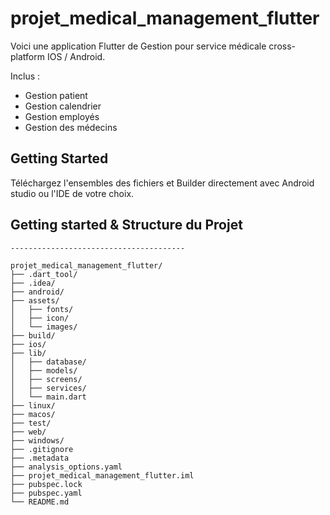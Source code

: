 # projet_medical_management_flutter

Voici une application Flutter de Gestion pour service médicale cross-platform IOS / Android.

Inclus :

- Gestion patient
- Gestion calendrier
- Gestion employés
- Gestion des médecins

## Getting Started

Téléchargez l'ensembles des fichiers et Builder directement avec Android studio ou l'IDE de votre choix.

## Getting started & Structure du Projet

```shell
---------------------------------------

projet_medical_management_flutter/
├── .dart_tool/
├── .idea/
├── android/
├── assets/
│   ├── fonts/
│   ├── icon/
│   └── images/
├── build/
├── ios/
├── lib/
│   ├── database/
│   ├── models/
│   ├── screens/
│   ├── services/
│   └── main.dart
├── linux/
├── macos/
├── test/
├── web/
├── windows/
├── .gitignore
├── .metadata
├── analysis_options.yaml
├── projet_medical_management_flutter.iml
├── pubspec.lock
├── pubspec.yaml
└── README.md

